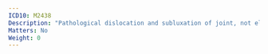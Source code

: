 ```yaml
---
ICD10: M2438
Description: "Pathological dislocation and subluxation of joint, not elsewhere classified: Other"
Matters: No
Weight: 0
---
```

